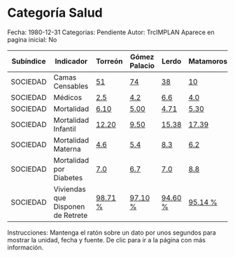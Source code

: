 Categoría Salud
=====

Fecha: 1980-12-31
Categorías: Pendiente
Autor: TrcIMPLAN
Aparece en pagina inicial: No

<table class="table table-bordered matriz">
<thead>
  <tr>
    <th>Subíndice</th>
    <th>Indicador</th>
    <th>Torreón</th>
    <th>Gómez Palacio</th>
    <th>Lerdo</th>
    <th>Matamoros</th>
    <th>La Laguna</th>
  </tr>
</thead>
<tbody>
  <tr>
    <td class="subindice color4">SOCIEDAD</td>
    <td class="indicador color4">Camas Censables</td>
    <td class="derecha color4"><a class="vinculo" href="../indicadores-torreon/sociedad-camas-censables.html" data-toggle="tooltip" title="Cantidad, 2013-12-31, SINAIS (SSA)">51</a></td>
    <td class="derecha color4"><a class="vinculo" href="../indicadores-gomez-palacio/sociedad-camas-censables.html" data-toggle="tooltip" title="Cantidad, 2013-12-31, SINAIS (SSA)">74</a></td>
    <td class="derecha color4"><a class="vinculo" href="../indicadores-lerdo/sociedad-camas-censables.html" data-toggle="tooltip" title="Cantidad, 2013-12-31, SINAIS (SSA)">38</a></td>
    <td class="derecha color4"><a class="vinculo" href="../indicadores-matamoros/sociedad-camas-censables.html" data-toggle="tooltip" title="Cantidad, 2013-12-31, SINAIS (SSA)">10</a></td>
    <td class="derecha color4"><a class="vinculo" href="../indicadores-la-laguna/sociedad-camas-censables.html" data-toggle="tooltip" title="Cantidad, 2013-12-31, SINAIS (SSA)">173</a></td>
  </tr>
  <tr>
    <td class="subindice color4">SOCIEDAD</td>
    <td class="indicador color4">Médicos</td>
    <td class="derecha color4"><a class="vinculo" href="../indicadores-torreon/sociedad-medicos.html" data-toggle="tooltip" title="Por cada 10 mil, 2013-12-31, SINAIS (SSA)">2.5</a></td>
    <td class="derecha color4"><a class="vinculo" href="../indicadores-gomez-palacio/sociedad-medicos.html" data-toggle="tooltip" title="Por cada 10 mil, 2013-12-31, SINAIS (SSA)">4.2</a></td>
    <td class="derecha color4"><a class="vinculo" href="../indicadores-lerdo/sociedad-medicos.html" data-toggle="tooltip" title="Por cada 10 mil, 2013-12-31, SINAIS (SSA)">6.6</a></td>
    <td class="derecha color4"><a class="vinculo" href="../indicadores-matamoros/sociedad-medicos.html" data-toggle="tooltip" title="Por cada 10 mil, 2013-12-31, SINAIS (SSA)">4.0</a></td>
    <td class="derecha color4"><a class="vinculo" href="../indicadores-la-laguna/sociedad-medicos.html" data-toggle="tooltip" title="Por cada 10 mil, 2013-12-31, SINAIS (SSA)">3.5</a></td>
  </tr>
  <tr>
    <td class="subindice color4">SOCIEDAD</td>
    <td class="indicador color4">Mortalidad</td>
    <td class="derecha color4"><a class="vinculo" href="../indicadores-torreon/sociedad-mortalidad.html" data-toggle="tooltip" title="Por cada mil, 2012-12-31, INEGI">6.10</a></td>
    <td class="derecha color4"><a class="vinculo" href="../indicadores-gomez-palacio/sociedad-mortalidad.html" data-toggle="tooltip" title="Por cada mil, 2012-12-31, INEGI">5.00</a></td>
    <td class="derecha color4"><a class="vinculo" href="../indicadores-lerdo/sociedad-mortalidad.html" data-toggle="tooltip" title="Por cada mil, 2012-12-31, INEGI">4.71</a></td>
    <td class="derecha color4"><a class="vinculo" href="../indicadores-matamoros/sociedad-mortalidad.html" data-toggle="tooltip" title="Por cada mil, 2012-12-31, INEGI">5.30</a></td>
    <td class="derecha color4"><a class="vinculo" href="../indicadores-la-laguna/sociedad-mortalidad.html" data-toggle="tooltip" title="Por cada mil, 2012-12-31, INEGI">5.60</a></td>
  </tr>
  <tr>
    <td class="subindice color4">SOCIEDAD</td>
    <td class="indicador color4">Mortalidad Infantil</td>
    <td class="derecha color4"><a class="vinculo" href="../indicadores-torreon/sociedad-mortalidad-infantil.html" data-toggle="tooltip" title="Por cada mil, 2012-12-31, SINAIS (SSA)">12.20</a></td>
    <td class="derecha color4"><a class="vinculo" href="../indicadores-gomez-palacio/sociedad-mortalidad-infantil.html" data-toggle="tooltip" title="Por cada mil, 2012-12-31, SINAIS (SSA)">9.50</a></td>
    <td class="derecha color4"><a class="vinculo" href="../indicadores-lerdo/sociedad-mortalidad-infantil.html" data-toggle="tooltip" title="Por cada mil, 2012-12-31, SINAIS (SSA)">15.38</a></td>
    <td class="derecha color4"><a class="vinculo" href="../indicadores-matamoros/sociedad-mortalidad-infantil.html" data-toggle="tooltip" title="Por cada mil, 2012-12-31, SINAIS (SSA)">17.39</a></td>
    <td class="derecha color4"><a class="vinculo" href="../indicadores-la-laguna/sociedad-mortalidad-infantil.html" data-toggle="tooltip" title="Por cada mil, 2012-12-31, SINAIS (SSA)">11.90</a></td>
  </tr>
  <tr>
    <td class="subindice color4">SOCIEDAD</td>
    <td class="indicador color4">Mortalidad Materna</td>
    <td class="derecha color4"><a class="vinculo" href="../indicadores-torreon/sociedad-mortalidad-materna.html" data-toggle="tooltip" title="Por cada 10 mil, 2012-12-31, SINAIS (SSA)">4.6</a></td>
    <td class="derecha color4"><a class="vinculo" href="../indicadores-gomez-palacio/sociedad-mortalidad-materna.html" data-toggle="tooltip" title="Por cada 10 mil, 2012-12-31, SINAIS (SSA)">5.4</a></td>
    <td class="derecha color4"><a class="vinculo" href="../indicadores-lerdo/sociedad-mortalidad-materna.html" data-toggle="tooltip" title="Por cada 10 mil, 2012-12-31, SINAIS (SSA)">8.3</a></td>
    <td class="derecha color4"><a class="vinculo" href="../indicadores-matamoros/sociedad-mortalidad-materna.html" data-toggle="tooltip" title="Por cada 10 mil, 2012-12-31, SINAIS (SSA)">6.2</a></td>
    <td class="derecha color4"><a class="vinculo" href="../indicadores-la-laguna/sociedad-mortalidad-materna.html" data-toggle="tooltip" title="Por cada 10 mil, 2012-12-31, SINAIS (SSA)">5.3</a></td>
  </tr>
  <tr>
    <td class="subindice color4">SOCIEDAD</td>
    <td class="indicador color4">Mortalidad por Diabetes</td>
    <td class="derecha color4"><a class="vinculo" href="../indicadores-torreon/sociedad-mortalidad-por-diabetes.html" data-toggle="tooltip" title="Por cada 10 mil, 2012-12-31, SINAIS (SSA)">7.0</a></td>
    <td class="derecha color4"><a class="vinculo" href="../indicadores-gomez-palacio/sociedad-mortalidad-por-diabetes.html" data-toggle="tooltip" title="Por cada 10 mil, 2012-12-31, SINAIS (SSA)">6.7</a></td>
    <td class="derecha color4"><a class="vinculo" href="../indicadores-lerdo/sociedad-mortalidad-por-diabetes.html" data-toggle="tooltip" title="Por cada 10 mil, 2012-12-31, SINAIS (SSA)">7.0</a></td>
    <td class="derecha color4"><a class="vinculo" href="../indicadores-matamoros/sociedad-mortalidad-por-diabetes.html" data-toggle="tooltip" title="Por cada 10 mil, 2012-12-31, SINAIS (SSA)">8.8</a></td>
    <td class="derecha color4"><a class="vinculo" href="../indicadores-la-laguna/sociedad-mortalidad-por-diabetes.html" data-toggle="tooltip" title="Por cada 10 mil, 2012-12-31, SINAIS (SSA)">7.1</a></td>
  </tr>
  <tr>
    <td class="subindice color4">SOCIEDAD</td>
    <td class="indicador color4">Viviendas que Disponen de Retrete</td>
    <td class="derecha color4"><a class="vinculo" href="../indicadores-torreon/sociedad-viviendas-que-disponen-de-retrete.html" data-toggle="tooltip" title="Porcentaje, 2010-12-31, INEGI">98.71 %</a></td>
    <td class="derecha color4"><a class="vinculo" href="../indicadores-gomez-palacio/sociedad-viviendas-que-disponen-de-retrete.html" data-toggle="tooltip" title="Porcentaje, 2010-12-31, INEGI">97.10 %</a></td>
    <td class="derecha color4"><a class="vinculo" href="../indicadores-lerdo/sociedad-viviendas-que-disponen-de-retrete.html" data-toggle="tooltip" title="Porcentaje, 2010-12-31, INEGI">94.60 %</a></td>
    <td class="derecha color4"><a class="vinculo" href="../indicadores-matamoros/sociedad-viviendas-que-disponen-de-retrete.html" data-toggle="tooltip" title="Porcentaje, 2010-12-31, INEGI">95.14 %</a></td>
    <td class="derecha color4"><a class="vinculo" href="../indicadores-la-laguna/sociedad-viviendas-que-disponen-de-retrete.html" data-toggle="tooltip" title="Porcentaje, 2010-12-31, INEGI">97.54 %</a></td>
  </tr>
</tbody>
</table>
<p class="instrucciones">Instrucciones: Mantenga el ratón sobre un dato por unos segundos para mostrar la unidad, fecha y fuente. De clic para ir a la página con más información.</p>